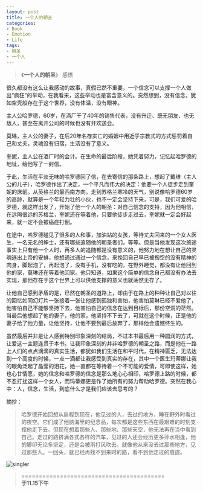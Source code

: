 ```yaml
---
layout: post
title: 一个人的朝圣
categories:
- Book
- Emotion
- Life
tags:
- 朝圣
- 一个人
---
```


> 《**一个人的朝圣**》 感悟  

很久都没有这么让我感动的故事，真假已然不重要，一个信念可以支撑一个人做出“疯狂”的举动，在我看来，这些举动也是富含意义的。突然想到，没有信念，犹如空壳般存在于这个世界，没有体温，没有眼神。  

主人公哈罗德，60岁，在酒厂干了40年的销售代表，没有升迁、既无朋友、也无敌人，甚至在离开公司的时候也没有开欢送会。  

莫琳，主人公的妻子，在后20年名存实亡的婚姻中用近乎宗教式的方式惩罚着自己和丈夫，灵魂没有归宿，生活没有了意义。  

奎妮，主人公在酒厂时的会计。在生命的最后阶段，她凭着努力，记忆起哈罗德的地址，给他写了一封信。  

于此，生活在平淡无味的哈罗德回了信，在去寄信的那条路上，想起了戴维（主人公的儿子），哈罗德作出了决定，一个平凡而伟大的决定：他要一个人徒步走到奎妮的床前。从英格兰的最西南方向，走到苏格兰寒冷的天气，别说像哈罗德60岁的高龄，就算是一个年轻力壮的小伙，也不一定会坚持下来，可是，我们可爱的哈罗德，就这样出发了，开始了他一个人的朝圣：对自己信念的支持，因为他相信，在远隔很远的苏格兰，奎妮还在等着他，只要他徒步走过去，奎妮就一定会好起来，就一定不会被癌症打倒。  

在途中，哈罗德碰见了很多的人和事，加油站的女孩，等待丈夫回来的一个女人医生，一名无名的绅士，还有哪些追随他的朝圣者们，等等。但是当他发现这次旅途事实上只有他一个人时，再多人的追随都是没有意义的，他努力地在想让自己的灵魂逃出上帝的安排，他想通过通过一个信念，来挽回自己早已被掏空的没有精神的肉身，脚起泡了，再起泡了，没有手机，没有吃的，在野外睡觉，都没有让他回到他的家，莫琳还在等着他回家。他只知道，如果这个简单的信念自己都没有办法去实现，那他存在于这个世界上可以供他支撑的意义也就荡然无存了。  

让他自己感到矛盾的是，已然在朝圣的道路上，却由于在路上的种种让自己对以往的回忆如同幻灯片一张接着一张让他感到孤独和害怕，他害怕莫琳已经不爱他了，他害怕自己不能够坚持下去，他害怕自己的信念在达到目标后，那份空洞的茫然。当最后他想起了他的妻子，他的家，他坚持不下去了，可就在这个时候，正是他的妻子给了他力量，让他坚持，让他不要到最后放弃了，那样他会遗憾终生的。  

虽然最后并非是让人感到特别印象深刻的结局，不过本书最后用一种圆润的方式，让爱这一主题连贯于本书。让我印象深刻的并非哈罗德的朝圣之路，而是他在一路上人们的点点滴滴的真实生活，都犹如我们生活在和平时代，在精神匮乏，无法达到一个高度的时候，一点一滴都让我感受到真实的存在，其中一个医生玛蒂娜让我的眼角泛起了晶莹的泪花，她一直都在等待着一个不可能的爱情，可即使这样，她也心甘情愿，她的信念和哈罗德的信念是那么地心心相印，哈罗德上路的时候，都不忍打扰这样一个女人，而玛蒂娜更是作了她所有的努力帮助哈罗德。突然在我心中：人，信念，生活，到底什么才是我们应该去思考的？  

摘抄：  
> 哈罗德开始回想从启程到现在，他见过的人，去过的地方，睡在野外时看过的夜空。它们成了他脑海里的纪念品，每次都是这些东西在最艰难的时刻支撑他走下去。但现在想着那些人、那些地、那些天空，他无法再在当中看到自己。走过的路挤满各式各样的汽车，见过的人还会经历更多萍水相逢，他的脚印无论多坚定，还是会被雨打风吹去。就像他从来没去过那些地方，见过那些人。一回头，就已经再找不到来时的路，看不到他走过的痕迹。  

![singler](http://i1154.photobucket.com/albums/p531/luolinjia/blog%20images/792C7CCADAB8_zpscd708d76.jpg)  

> =========================================          
> __于11.15下午__     
